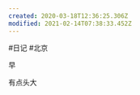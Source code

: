 ```yaml
---
created: 2020-03-18T12:36:25.306Z
modified: 2021-02-14T07:38:33.452Z
---
```

#日记 #北京


<!-- @timer "date":"Thu Mar 05 2020 08:25:22 GMT+0800 (CST)" -->

早

<!-- @timer "date":"Thu Mar 05 2020 22:03:31 GMT+0800 (CST)","duration":"about 14 hours" -->

有点头大
